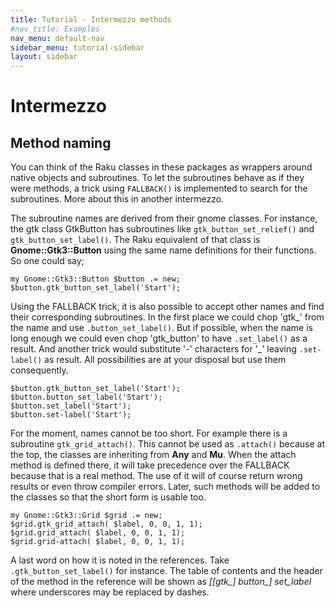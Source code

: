 ```yaml
---
title: Tutorial - Intermezzo methods
#nav_title: Examples
nav_menu: default-nav
sidebar_menu: tutorial-sidebar
layout: sidebar
---
```

# Intermezzo

## Method naming

You can think of the Raku classes in these packages as wrappers around native objects and subroutines. To let the subroutines behave as if they were methods, a trick using `FALLBACK()` is implemented to search for the subroutines. More about this in another intermezzo.

The subroutine names are derived from their gnome classes. For instance, the gtk class GtkButton has subroutines like `gtk_button_set_relief()` and `gtk_button_set_label()`. The Raku equivalent of that class is **Gnome::Gtk3::Button** using the same name definitions for their functions. So one could say;

```
my Gnome::Gtk3::Button $button .= new;
$button.gtk_button_set_label('Start');
```

Using the FALLBACK trick, it is also possible to accept other names and find their corresponding subroutines. In the first place we could chop 'gtk_' from the name and use `.button_set_label()`. But if possible, when the name is long enough we could even chop 'gtk_button' to have `.set_label()` as a result. And another trick would substitute '-' characters for '\_' leaving `.set-label()` as result. All possibilities are at your disposal but use them consequently.

```
$button.gtk_button_set_label('Start');
$button.button_set_label('Start');
$button.set_label('Start');
$button.set-label('Start');
```

For the moment, names cannot be too short. For example there is a subroutine `gtk_grid_attach()`. This cannot be used as `.attach()` because at the top, the classes are inheriting from **Any** and **Mu**. When the attach method is defined there, it will take precedence over the FALLBACK because that is a real method. The use of it will of course return wrong results or even throw compiler errors. Later, such methods will be added to the classes so that the short form is usable too.

```
my Gnome::Gtk3::Grid $grid .= new;
$grid.gtk_grid_attach( $label, 0, 0, 1, 1);
$grid.grid_attach( $label, 0, 0, 1, 1);
$grid.grid-attach( $label, 0, 0, 1, 1);
```

A last word on how it is noted in the references. Take `.gtk_button_set_label()` for instance. The table of contents and the header of the method in the reference will be shown as _[[gtk\_] button\_] set\_label_ where underscores may be replaced by dashes.
